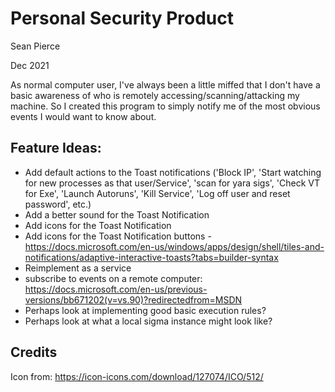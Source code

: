 # Personal Security Product

Sean Pierce

Dec 2021


As normal computer user, I've always been a little miffed that I don't have a basic awareness of who is remotely accessing/scanning/attacking my machine. So I created this program to simply notify me of the most obvious events I would want to know about.


## Feature Ideas:
- Add default actions to the Toast notifications ('Block IP', 'Start watching for new processes as that user/Service', 'scan for yara sigs', 'Check VT for Exe', 'Launch Autoruns', 'Kill Service', 'Log off user and reset password', etc.)
- Add a better sound for the Toast Notification
- Add icons for the Toast Notification
- Add icons for the Toast Notification buttons - https://docs.microsoft.com/en-us/windows/apps/design/shell/tiles-and-notifications/adaptive-interactive-toasts?tabs=builder-syntax
- Reimplement as a service
- subscribe to events on a remote computer: https://docs.microsoft.com/en-us/previous-versions/bb671202(v=vs.90)?redirectedfrom=MSDN
- Perhaps look at implementing good basic execution rules?
- Perhaps look at what a local sigma instance might look like?

## Credits
Icon from: https://icon-icons.com/download/127074/ICO/512/